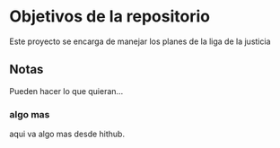 # Objetivos de la repositorio

Este proyecto se encarga de manejar los planes de la liga de la justicia


## Notas
Pueden hacer lo que quieran...

### algo mas
aqui va algo mas desde hithub.
